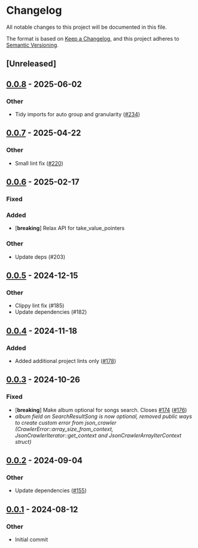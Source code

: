 # Changelog
All notable changes to this project will be documented in this file.

The format is based on [Keep a Changelog](https://keepachangelog.com/en/1.0.0/),
and this project adheres to [Semantic Versioning](https://semver.org/spec/v2.0.0.html).

## [Unreleased]


## [0.0.8](https://github.com/nick42d/youtui/compare/json-crawler/v0.0.7...json-crawler/v0.0.8) - 2025-06-02

### Other
- Tidy imports for auto group and granularity ([#234](https://github.com/nick42d/youtui/pull/234))




## [0.0.7](https://github.com/nick42d/youtui/compare/json-crawler/v0.0.6...json-crawler/v0.0.7) - 2025-04-22

### Other
- Small lint fix ([#220](https://github.com/nick42d/youtui/pull/220))

## [0.0.6](https://github.com/nick42d/youtui/compare/json-crawler/v0.0.5...json-crawler/v0.0.6) - 2025-02-17

### Fixed
### Added
- [**breaking**] Relax API for take_value_pointers

### Other
- Update deps (#203)

## [0.0.5](https://github.com/nick42d/youtui/compare/json-crawler/v0.0.4...json-crawler/v0.0.5) - 2024-12-15

### Other
- Clippy lint fix (#185)
- Update dependencies (#182)

## [0.0.4](https://github.com/nick42d/youtui/compare/json-crawler/v0.0.3...json-crawler/v0.0.4) - 2024-11-18

### Added
- Added additional project lints only ([#178](https://github.com/nick42d/youtui/pull/178))

## [0.0.3](https://github.com/nick42d/youtui/compare/json-crawler/v0.0.2...json-crawler/v0.0.3) - 2024-10-26

### Fixed
- [**breaking**] Make album optional for songs search. Closes [#174](https://github.com/nick42d/youtui/pull/174) ([#176](https://github.com/nick42d/youtui/pull/176))
- _album field on SearchResultSong is now optional, removed public ways to create custom error from json_crawler (CrawlerError::array_size_from_context, JsonCrawlerIterator::get_context and JsonCrawlerArrayIterContext struct)_ 

## [0.0.2](https://github.com/nick42d/youtui/compare/json-crawler/v0.0.1...json-crawler/v0.0.2) - 2024-09-04

### Other
- Update dependencies ([#155](https://github.com/nick42d/youtui/pull/155))

## [0.0.1](https://github.com/nick42d/youtui/releases/tag/json-crawler/v0.0.1) - 2024-08-12

### Other
- Initial commit


